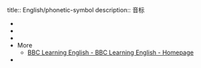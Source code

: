 title:: English/phonetic-symbol
description:: 音标

-
-
-
- More
  - [BBC Learning English - BBC Learning English - Homepage](https://www.bbc.co.uk/learningenglish/)
-